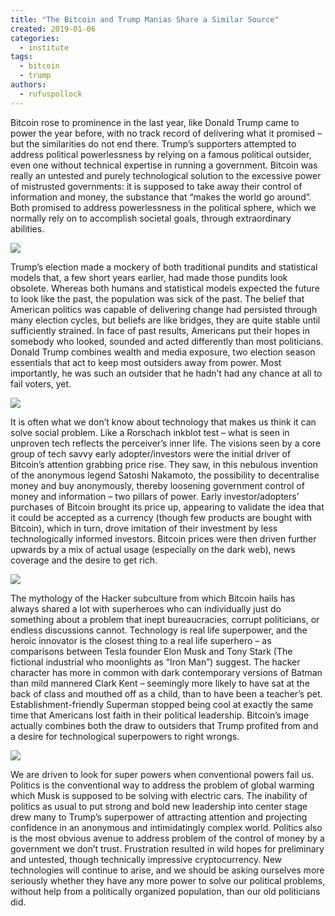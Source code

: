 ```yaml
---
title: "The Bitcoin and Trump Manias Share a Similar Source"
created: 2019-01-06
categories: 
  - institute
tags: 
  - bitcoin
  - trump
authors: 
  - rufuspollock
---
```


Bitcoin rose to prominence in the last year, like Donald Trump came to power the year before, with no track record of delivering what it promised – but the similarities do not end there. Trump’s supporters attempted to address political powerlessness by relying on a famous political outsider, even one without technical expertise in running a government. Bitcoin was really an untested and purely technological solution to the excessive power of mistrusted governments: it is supposed to take away their control of information and money, the substance that “makes the world go around”. Both promised to address powerlessness in the political sphere, which we normally rely on to accomplish societal goals, through extraordinary abilities.

![](/assets/images/bitcoin.jpg)

Trump’s election made a mockery of both traditional pundits and statistical models that, a few short years earlier, had made those pundits look obsolete. Whereas both humans and statistical models expected the future to look like the past, the population was sick of the past. The belief that American politics was capable of delivering change had persisted through many election cycles, but beliefs are like bridges, they are quite stable until sufficiently strained. In face of past results, Americans put their hopes in somebody who looked, sounded and acted differently than most politicians. Donald Trump combines wealth and media exposure, two election season essentials that act to keep most outsiders away from power. Most importantly, he was such an outsider that he hadn’t had any chance at all to fail voters, yet.

![](/assets/images/trump.jpg)

It is often what we don’t know about technology that makes us think it can solve social problem. Like a Rorschach inkblot test – what is seen in unproven tech reflects the perceiver’s inner life. The visions seen by a core group of tech savvy early adopter/investors were the initial driver of Bitcoin’s attention grabbing price rise. They saw, in this nebulous invention of the anonymous legend Satoshi Nakamoto, the possibility to decentralise money and buy anonymously, thereby loosening government control of money and information – two pillars of power. Early investor/adopters’ purchases of Bitcoin brought its price up, appearing to validate the idea that it could be accepted as a currency (though few products are bought with Bitcoin), which in turn, drove imitation of their investment by less technologically informed investors. Bitcoin prices were then driven further upwards by a mix of actual usage (especially on the dark web), news coverage and the desire to get rich.

![](/assets/images/roschach-mod.png)

The mythology of the Hacker subculture from which Bitcoin hails has always shared a lot with superheroes who can individually just do something about a problem that inept bureaucracies, corrupt politicians, or endless discussions cannot. Technology is real life superpower, and the heroic innovator is the closest thing to a real life superhero – as comparisons between Tesla founder Elon Musk and Tony Stark (The fictional industrial who moonlights as “Iron Man”) suggest. The hacker character has more in common with dark contemporary versions of Batman than mild mannered Clark Kent – seemingly more likely to have sat at the back of class and mouthed off as a child, than to have been a teacher’s pet. Establishment-friendly Superman stopped being cool at exactly the same time that Americans lost faith in their political leadership. Bitcoin’s image actually combines both the draw to outsiders that Trump profited from and a desire for technological superpowers to right wrongs.

![](/assets/images/elonmusk.jpg)

We are driven to look for super powers when conventional powers fail us. Politics is the conventional way to address the problem of global warming which Musk is supposed to be solving with electric cars. The inability of politics as usual to put strong and bold new leadership into center stage drew many to Trump’s superpower of attracting attention and projecting confidence in an anonymous and intimidatingly complex world. Politics also is the most obvious avenue to address problem of the control of money by a government we don’t trust. Frustration resulted in wild hopes for preliminary and untested, though technically impressive cryptocurrency. New technologies will continue to arise, and we should be asking ourselves more seriously whether they have any more power to solve our political problems, without help from a politically organized population, than our old politicians did.
